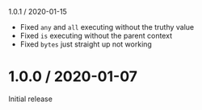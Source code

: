 
1.0.1 / 2020-01-15

* Fixed `any` and `all` executing without the truthy value
* Fixed `is` executing without the parent context
* Fixed `bytes` just straight up not working

1.0.0 / 2020-01-07
==================

Initial release